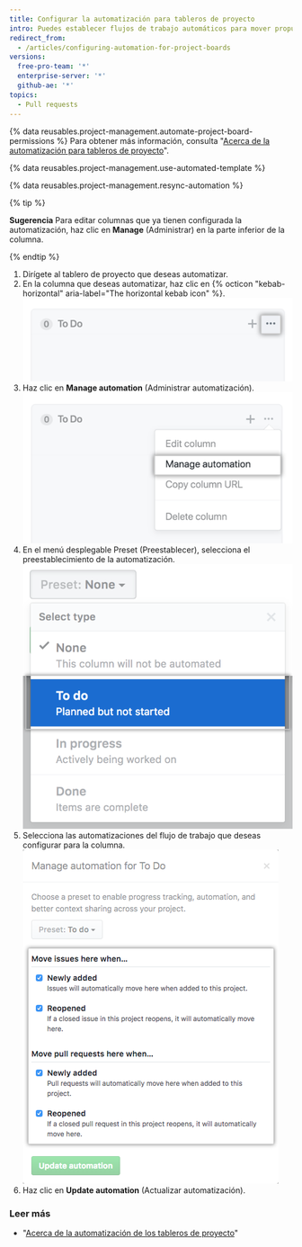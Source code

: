 ```yaml
---
title: Configurar la automatización para tableros de proyecto
intro: Puedes establecer flujos de trabajo automáticos para mover propuestas y solicitudes de extracción a una columna de tablero de proyecto cuando se produce un evento especificado.
redirect_from:
  - /articles/configuring-automation-for-project-boards
versions:
  free-pro-team: '*'
  enterprise-server: '*'
  github-ae: '*'
topics:
  - Pull requests
---
```


{% data reusables.project-management.automate-project-board-permissions %} Para obtener más información, consulta "[Acerca de la automatización para tableros de proyecto](/articles/about-automation-for-project-boards)".

{% data reusables.project-management.use-automated-template %}

{% data reusables.project-management.resync-automation %}

{% tip %}

**Sugerencia** Para editar columnas que ya tienen configurada la automatización, haz clic en **Manage** (Administrar) en la parte inferior de la columna.

{% endtip %}

1. Dirígete al tablero de proyecto que deseas automatizar.
2. En la columna que deseas automatizar, haz clic en {% octicon "kebab-horizontal" aria-label="The horizontal kebab icon" %}. ![Icono Editar](/assets/images/help/projects/edit-column-button.png)
3. Haz clic en **Manage automation** (Administrar automatización). ![Botón Manage automation (Administrar automatización)](/assets/images/help/projects/manage-automation-button.png)
4. En el menú desplegable Preset (Preestablecer), selecciona el preestablecimiento de la automatización. ![Selecciona preestablecer la automatización desde el menú](/assets/images/help/projects/select-automation.png)
5. Selecciona las automatizaciones del flujo de trabajo que deseas configurar para la columna. ![Lista de opciones para automatizar la columna](/assets/images/help/projects/select-automation-options-existing-column.png)
6. Haz clic en **Update automation** (Actualizar automatización).

### Leer más
- "[Acerca de la automatización de los tableros de proyecto](/articles/about-automation-for-project-boards)"

